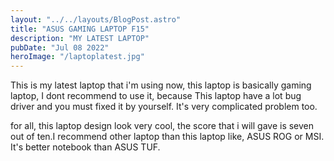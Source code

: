 ```yaml
---
layout: "../../layouts/BlogPost.astro"
title: "ASUS GAMING LAPTOP F15"
description: "MY LATEST LAPTOP"
pubDate: "Jul 08 2022"
heroImage: "/laptoplatest.jpg"
---
```

This is my latest laptop that i'm using now, this laptop is basically gaming laptop, I dont recommend to use it,
because This laptop have a lot bug driver and you must fixed it by yourself. It's very complicated problem too.

for all, this laptop design look very cool, the score that i will gave is seven out of ten.I recommend other laptop than this laptop like,
ASUS ROG or MSI. It's better notebook than ASUS TUF.
